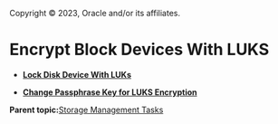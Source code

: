 Copyright © 2023, Oracle and/or its affiliates.

# Encrypt Block Devices With LUKS

-   **[Lock Disk Device With LUKs](../topics/cockpit-luks_lock_data_on_a_device_with_luks.md)**  

-   **[Change Passphrase Key for LUKS Encryption](../topics/cockpit-luks_change_the_luks_configuration.md)**  


**Parent topic:**[Storage Management Tasks](../topics/cockpit-storage_management.md)


